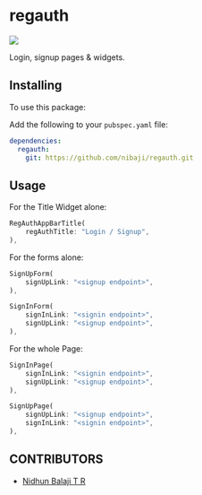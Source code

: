 # regauth

<img src="https://shields.io/badge/license-MIT-green">

Login, signup pages & widgets.

## Installing

To use this package:

Add the following to your `pubspec.yaml` file:

```yaml
dependencies:
  regauth:
    git: https://github.com/nibaji/regauth.git
```

## Usage

For the Title Widget alone:

```dart
RegAuthAppBarTitle(
    regAuthTitle: "Login / Signup",
),
```

For the forms alone:

```dart
SignUpForm(
    signUpLink: "<signup endpoint>",
),
```

```dart
SignInForm(
    signInLink: "<signin endpoint>",
    signUpLink: "<signup endpoint>",
),
```

For the whole Page:

```dart
SignInPage(
    signInLink: "<signin endpoint>",
    signUpLink: "<signup endpoint>",
),
```

```dart
SignUpPage(
    signUpLink: "<signup endpoint>",
    signInLink: "<signin endpoint>",
),
```

## CONTRIBUTORS

- [Nidhun Balaji T R](https://github.com/nibaji/)